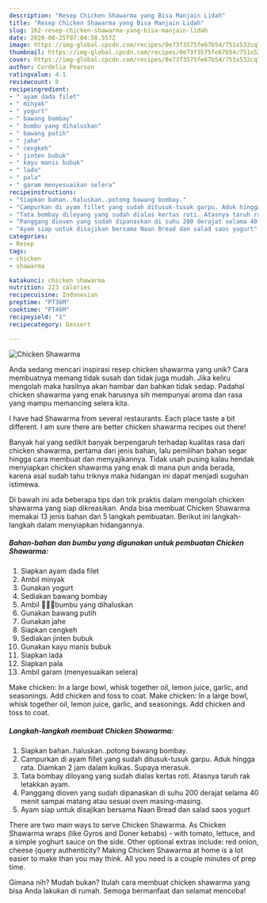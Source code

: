 ```yaml
---
description: "Resep Chicken Shawarma yang Bisa Manjain Lidah"
title: "Resep Chicken Shawarma yang Bisa Manjain Lidah"
slug: 162-resep-chicken-shawarma-yang-bisa-manjain-lidah
date: 2020-08-25T07:04:58.557Z
image: https://img-global.cpcdn.com/recipes/0e73f3575fe67b54/751x532cq70/chicken-shawarma-foto-resep-utama.jpg
thumbnail: https://img-global.cpcdn.com/recipes/0e73f3575fe67b54/751x532cq70/chicken-shawarma-foto-resep-utama.jpg
cover: https://img-global.cpcdn.com/recipes/0e73f3575fe67b54/751x532cq70/chicken-shawarma-foto-resep-utama.jpg
author: Cordelia Pearson
ratingvalue: 4.1
reviewcount: 8
recipeingredient:
- " ayam dada filet"
- " minyak"
- " yogurt"
- " bawang bombay"
- " bumbu yang dihaluskan"
- " bawang putih"
- " jahe"
- " cengkeh"
- " jinten bubuk"
- " kayu manis bubuk"
- " lada"
- " pala"
- " garam menyesuaikan selera"
recipeinstructions:
- "Siapkan bahan..haluskan..potong bawang bombay."
- "Campurkan di ayam fillet yang sudah ditusuk-tusuk garpu. Aduk hingga rata. Diamkan 2 jam dalam kulkas. Supaya merasuk."
- "Tata bombay diloyang yang sudah dialas kertas roti. Atasnya taruh rak letakkan ayam."
- "Panggang dioven yang sudah dipanaskan di suhu 200 derajat selama 40 menit sampai matang atau sesuai oven masing-masing."
- "Ayam siap untuk disajikan bersama Naan Bread dan salad saos yogurt"
categories:
- Resep
tags:
- chicken
- shawarma

katakunci: chicken shawarma 
nutrition: 223 calories
recipecuisine: Indonesian
preptime: "PT36M"
cooktime: "PT46M"
recipeyield: "1"
recipecategory: Dessert

---
```



![Chicken Shawarma](https://img-global.cpcdn.com/recipes/0e73f3575fe67b54/751x532cq70/chicken-shawarma-foto-resep-utama.jpg)

Anda sedang mencari inspirasi resep chicken shawarma yang unik? Cara membuatnya memang tidak susah dan tidak juga mudah. Jika keliru mengolah maka hasilnya akan hambar dan bahkan tidak sedap. Padahal chicken shawarma yang enak harusnya sih mempunyai aroma dan rasa yang mampu memancing selera kita.

I have had Shawarma from several restaurants. Each place taste a bit different. I am sure there are better chicken shawarma recipes out there!

Banyak hal yang sedikit banyak berpengaruh terhadap kualitas rasa dari chicken shawarma, pertama dari jenis bahan, lalu pemilihan bahan segar hingga cara membuat dan menyajikannya. Tidak usah pusing kalau hendak menyiapkan chicken shawarma yang enak di mana pun anda berada, karena asal sudah tahu triknya maka hidangan ini dapat menjadi suguhan istimewa.


Di bawah ini ada beberapa tips dan trik praktis dalam mengolah chicken shawarma yang siap dikreasikan. Anda bisa membuat Chicken Shawarma memakai 13 jenis bahan dan 5 langkah pembuatan. Berikut ini langkah-langkah dalam menyiapkan hidangannya.

<!--inarticleads1-->

##### Bahan-bahan dan bumbu yang digunakan untuk pembuatan Chicken Shawarma:

1. Siapkan  ayam dada filet
1. Ambil  minyak
1. Gunakan  yogurt
1. Sediakan  bawang bombay
1. Ambil  🧄🧄🧄bumbu yang dihaluskan
1. Gunakan  bawang putih
1. Gunakan  jahe
1. Siapkan  cengkeh
1. Sediakan  jinten bubuk
1. Gunakan  kayu manis bubuk
1. Siapkan  lada
1. Siapkan  pala
1. Ambil  garam (menyesuaikan selera)


Make chicken: In a large bowl, whisk together oil, lemon juice, garlic, and seasonings. Add chicken and toss to coat. Make chicken: In a large bowl, whisk together oil, lemon juice, garlic, and seasonings. Add chicken and toss to coat. 

<!--inarticleads2-->

##### Langkah-langkah membuat Chicken Shawarma:

1. Siapkan bahan..haluskan..potong bawang bombay.
1. Campurkan di ayam fillet yang sudah ditusuk-tusuk garpu. Aduk hingga rata. Diamkan 2 jam dalam kulkas. Supaya merasuk.
1. Tata bombay diloyang yang sudah dialas kertas roti. Atasnya taruh rak letakkan ayam.
1. Panggang dioven yang sudah dipanaskan di suhu 200 derajat selama 40 menit sampai matang atau sesuai oven masing-masing.
1. Ayam siap untuk disajikan bersama Naan Bread dan salad saos yogurt


There are two main ways to serve Chicken Shawarma. As Chicken Shawarma wraps (like Gyros and Doner kebabs) - with tomato, lettuce, and a simple yoghurt sauce on the side. Other optional extras include: red onion, cheese (query authenticity? Making Chicken Shawarma at home is a lot easier to make than you may think. All you need is a couple minutes of prep time. 

Gimana nih? Mudah bukan? Itulah cara membuat chicken shawarma yang bisa Anda lakukan di rumah. Semoga bermanfaat dan selamat mencoba!
